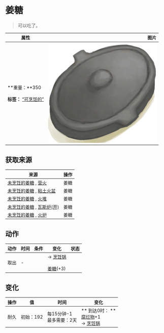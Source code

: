 # 姜糖  
> 可以吃了。  
  
  属性  |   图片   
 ----  |  ----:   
 **重量：**350<br><br>**标签：**	[“可烹饪的”](tag_Cookable.md)  |  ![](Sprite/CookingPotClosed.png)   
  
## 获取来源  
来源  |  操作  
----  |  ----  
[未烹饪的姜糖](CandiedGingerUncooked.md) , [营火](Campfire.md)  |  姜糖  
[未烹饪的姜糖](CandiedGingerUncooked.md) , [粘土火盆](ClayFirePit.md)  |  姜糖  
[未烹饪的姜糖](CandiedGingerUncooked.md) , [火堆](Fire.md)  |  姜糖  
[未烹饪的姜糖](CandiedGingerUncooked.md) , [瓦斯炉(开)](GasCookerOn.md)  |  姜糖  
[未烹饪的姜糖](CandiedGingerUncooked.md) , [火炉](Stove.md)  |  姜糖  
## 动作  
动作  |  时间  |  条件  |  变化  |  状态  
----  |  ----  |  ----  |  ----  |  ----  
取出<br>  |  -  |    |  → [烹饪锅](CookingPot.md)<br><br>[姜糖](CandiedGinger.md)(+3)<br>  |    
## 变化   
操作  |  值  |  时间  |  变化  
----  |  ----  |  ----  |  ----  
耐久  |  初始：192  |  每15分钟-1<br>最多需要：2天  |  ** 到达0时： **<br>[腐烂物](RottenRemains.md)+1 <br>→ [烹饪锅](CookingPot.md)  
